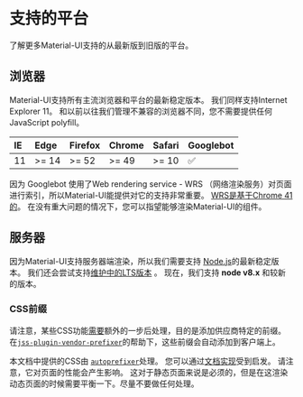 # 支持的平台

<p class="description">了解更多Material-UI支持的从最新版到旧版的平台。</p>

## 浏览器

Material-UI支持所有主流浏览器和平台的最新稳定版本。 我们同样支持Internet Explorer 11。 和以前以往我们管理不兼容的浏览器不同，您不需要提供任何JavaScript polyfill。

| IE | Edge  | Firefox | Chrome | Safari | Googlebot |
|:-- |:----- |:------- |:------ |:------ |:--------- |
| 11 | >= 14 | >= 52   | >= 49  | >= 10  | ✅         |

因为 Googlebot 使用了Web rendering service - WRS （网络渲染服务）对页面进行索引，所以Material-UI能提供对它的支持非常重要。 [WRS是基于Chrome 41的](https://developers.google.com/search/docs/guides/rendering)。 在没有重大问题的情况下，您可以指望能够渲染Material-UI的组件。

## 服务器

因为Material-UI支持服务器端渲染，所以我们需要支持 [Node.js](https://github.com/nodejs/node)的最新稳定版本。 我们还会尝试支持[维护中的LTS版本](https://github.com/nodejs/Release#lts-schedule1) 。 现在，我们支持 **node v8.x** 和较新的版本。

### CSS前缀

请注意，某些CSS功能[需要](https://github.com/cssinjs/jss/issues/279)额外的一步后处理，目的是添加供应商特定的前缀。 在[`jss-plugin-vendor-prefixer`](https://www.npmjs.com/package/jss-plugin-vendor-prefixer)的帮助下，这些前缀会自动添加到客户端上。

本文档中提供的CSS由 [`autoprefixer`](https://www.npmjs.com/package/autoprefixer)处理。 您可以通过[文档实现](https://github.com/mui-org/material-ui/blob/47aa5aeaec1d4ac2c08fd0e84277d6b91e497557/pages/_document.js#L123)受到启发。 请注意，它对页面的性能会产生影响。 这对于静态页面来说是必须的，但是在这渲染动态页面的时候需要平衡一下。尽量不要做任何处理。